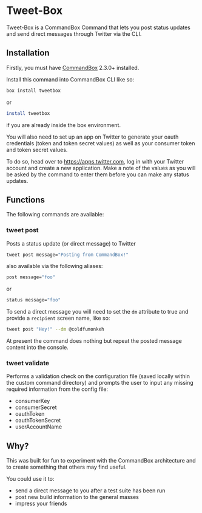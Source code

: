 # Tweet-Box

Tweet-Box is a CommandBox Command that lets you post status updates and send direct messages through Twitter via the CLI.

## Installation

Firstly, you must have [CommandBox](http://ortus.gitbooks.io/commandbox-documentation/content/setup/installation.html) 2.3.0+ installed.

Install this command into CommandBox CLI like so:
```bash
box install tweetbox
```

or

```bash
install tweetbox
```
if you are already inside the box environment.

You will also need to set up an app on Twitter to generate your oauth credentials (token and token secret values) as well as your consumer token and token secret values.

To do so, head over to https://apps.twitter.com, log in with your Twitter account and create a new application. Make a note of the values as you will be asked by the command to enter them before you can make any status updates.


## Functions

The following commands are available:


### tweet post

Posts a status update (or direct message) to Twitter

```bash
tweet post message="Posting from CommandBox!"
```

also available via the following aliases:

```bash
post message="foo"
```

or

```bash
status message="foo"
```


To send a direct message you will need to set the <code>dm</code> attribute to true and provide a <code>recipient</code> screen name, like so:

```bash
tweet post "Hey!" --dm @coldfumonkeh
```

At present the command does nothing but repeat the posted message content into the console.

### tweet validate

Performs a validation check on the configuration file (saved locally within the custom command directory)
and prompts the user to input any missing required information from the config file:

* consumerKey
* consumerSecret
* oauthToken
* oauthTokenSecret
* userAccountName


## Why?

This was built for fun to experiment with the CommandBox architecture and to create something that others may find useful.

You could use it to:

* send a direct message to you after a test suite has been run
* post new build information to the general masses
* impress your friends
